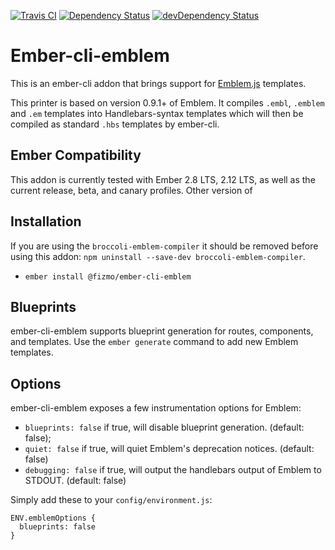 [![Travis CI](https://travis-ci.org/fizmo/ember-cli-emblem.svg?branch=master)](https://travis-ci.org/fizmo/ember-cli-emblem)
[![Dependency Status](https://david-dm.org/fizmo/ember-cli-emblem.svg?style=flat)](https://david-dm.org/fizmo/ember-cli-emblem)
[![devDependency Status](https://david-dm.org/fizmo/ember-cli-emblem/dev-status.svg?style=flat)](https://david-dm.org/fizmo/ember-cli-emblem#info=devDependencies)

# Ember-cli-emblem

This is an ember-cli addon that brings support for
[Emblem.js](http://emblemjs.com) templates.

This printer is based on version 0.9.1+ of Emblem. It compiles `.embl`,
`.emblem` and `.em` templates into Handlebars-syntax templates which
will then be compiled as standard `.hbs` templates by ember-cli.

## Ember Compatibility

This addon is currently tested with Ember 2.8 LTS, 2.12 LTS, as well
as the current release, beta, and canary profiles. Other version of 

## Installation

If you are using the `broccoli-emblem-compiler` it should be removed
before using this addon: `npm uninstall --save-dev broccoli-emblem-compiler`.

* `ember install @fizmo/ember-cli-emblem`

## Blueprints

ember-cli-emblem supports blueprint generation for routes, components, and templates. Use the `ember generate` command to add new Emblem templates.

## Options

ember-cli-emblem exposes a few instrumentation options for Emblem:

  - `blueprints: false` if true, will disable blueprint generation.  (default: false);
  - `quiet: false` if true, will quiet Emblem's deprecation notices.  (default: false)
  - `debugging: false`  if true, will output the handlebars output of Emblem to STDOUT. (default: false)

Simply add these to your `config/environment.js`:

```
ENV.emblemOptions {
  blueprints: false
}
```
